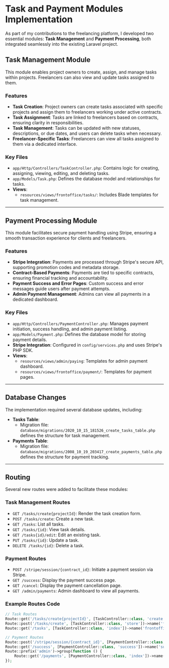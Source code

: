 # Task and Payment Modules Implementation

As part of my contributions to the freelancing platform, I developed two essential modules: **Task Management** and **Payment Processing**, both integrated seamlessly into the existing Laravel project.

## Task Management Module

This module enables project owners to create, assign, and manage tasks within projects. Freelancers can also view and update tasks assigned to them.

### Features
- **Task Creation**: Project owners can create tasks associated with specific projects and assign them to freelancers working under active contracts.
- **Task Assignment**: Tasks are linked to freelancers based on contracts, ensuring clarity in responsibilities.
- **Task Management**: Tasks can be updated with new statuses, descriptions, or due dates, and users can delete tasks when necessary.
- **Freelancer-Specific Tasks**: Freelancers can view all tasks assigned to them via a dedicated interface.

### Key Files
- `app/Http/Controllers/TaskController.php`: Contains logic for creating, assigning, viewing, editing, and deleting tasks.
- `app/Models/Task.php`: Defines the database model and relationships for tasks.
- **Views**: 
  - `resources/views/frontoffice/tasks/`: Includes Blade templates for task management.

---

## Payment Processing Module

This module facilitates secure payment handling using Stripe, ensuring a smooth transaction experience for clients and freelancers.

### Features
- **Stripe Integration**: Payments are processed through Stripe's secure API, supporting promotion codes and metadata storage.
- **Contract-Based Payments**: Payments are tied to specific contracts, ensuring financial tracking and accountability.
- **Payment Success and Error Pages**: Custom success and error messages guide users after payment attempts.
- **Admin Payment Management**: Admins can view all payments in a dedicated dashboard.

### Key Files
- `app/Http/Controllers/PaymentController.php`: Manages payment initiation, success handling, and admin payment listing.
- `app/Models/Payment.php`: Defines the database model for storing payment details.
- **Stripe Integration**: Configured in `config/services.php` and uses Stripe's PHP SDK.
- **Views**: 
  - `resources/views/admin/paying`: Templates for admin payment dashboard.
  - `resources/views/frontoffice/payment/`: Templates for payment pages.

---

## Database Changes

The implementation required several database updates, including:

- **Tasks Table**: 
  - Migration file: `database/migrations/2020_10_15_181526_create_tasks_table.php` defines the structure for task management.
- **Payments Table**: 
  - Migration file: `database/migrations/2008_10_19_203417_create_payments_table.php` defines the structure for payment tracking.

---

## Routing

Several new routes were added to facilitate these modules:

### Task Management Routes
- `GET /tasks/create{projectId}`: Render the task creation form.
- `POST /tasks/create`: Create a new task.
- `GET /tasks`: List all tasks.
- `GET /tasks/{id}`: View task details.
- `GET /tasks{id}/edit`: Edit an existing task.
- `PUT /tasks/{id}`: Update a task.
- `DELETE /tasks/{id}`: Delete a task.

### Payment Routes
- `POST /stripe/session/{contract_id}`: Initiate a payment session via Stripe.
- `GET /success`: Display the payment success page.
- `GET /cancel`: Display the payment cancellation page.
- `GET /admin/payments`: Admin dashboard to view all payments.

### Example Routes Code
```php
// Task Routes
Route::get('/tasks/create{projectId}', [TaskController::class, 'create'])->name('tasks.create');
Route::post('/tasks/create', [TaskController::class, 'store'])->name('frontoffice.tasks.store');
Route::get('/tasks', [TaskController::class, 'index'])->name('frontoffice.tasks.index');

// Payment Routes
Route::post('/stripe/session/{contract_id}', [PaymentController::class, 'session'])->name('stripe.session');
Route::get('/success', [PaymentController::class, 'success'])->name('success');
Route::prefix('admin')->group(function () {
    Route::get('/payments', [PaymentController::class, 'index'])->name('payment.index');
});
